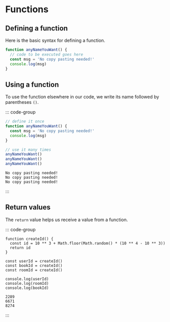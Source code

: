 # Functions

<Vimeo id="911842805" />

## Defining a function

Here is the basic syntax for defining a function.

```js
function anyNameYouWant() {
  // code to be executed goes here
  const msg = 'No copy pasting needed!'
  console.log(msg)
}
```

## Using a function

To use the function elsewhere in our code, we write its name followed by
parentheses `()`.

::: code-group

```js
// define it once
function anyNameYouWant() {
  const msg = 'No copy pasting needed!'
  console.log(msg)
}

// use it many times
anyNameYouWant()
anyNameYouWant()
anyNameYouWant()
```

```console [output]
No copy pasting needed!
No copy pasting needed!
No copy pasting needed!
```

:::

## Return values

The `return` value helps us receive a value from a function.

::: code-group

```js{3}
function createId() {
  const id = 10 ** 3 + Math.floor(Math.random() * (10 ** 4 - 10 ** 3))
  return id
}

const userId = createId()
const bookId = createId()
const roomId = createId()

console.log(userId)
console.log(roomId)
console.log(bookId)
```

```console [output]
2289
6671
8274
```

:::
